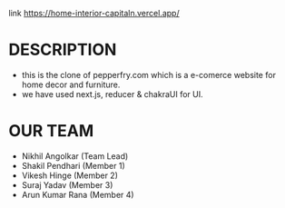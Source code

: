 link https://home-interior-capitaln.vercel.app/

# DESCRIPTION
- this is the clone of pepperfry.com which is a e-comerce website for home decor and furniture.
- we have used next.js, reducer & chakraUI for UI.

# OUR TEAM
 - Nikhil Angolkar (Team Lead)
 - Shakil Pendhari (Member 1)
 - Vikesh Hinge (Member 2)
 - Suraj Yadav (Member 3)
 - Arun Kumar Rana (Member 4)
